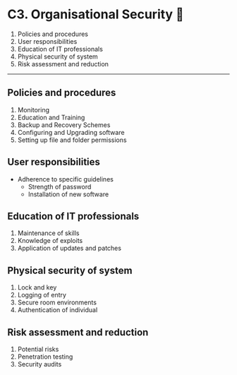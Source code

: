<!-- footer: *Networked Systems Security* -->
<!-- slidenumbers: true -->
<!-- autoscale: true -->
<!-- build-lists: true -->

# C3. Organisational Security 🏢

1. Policies and procedures
1. User responsibilities
1. Education of IT professionals
1. Physical security of system
1. Risk assessment and reduction

---

## Policies and procedures

1. Monitoring
1. Education and Training
1. Backup and Recovery Schemes
1. Configuring and Upgrading software
1. Setting up file and folder permissions

## User responsibilities

* Adherence to specific guidelines
  * Strength of password
  * Installation of new software

## Education of IT professionals

1. Maintenance of skills
1. Knowledge of exploits
1. Application of updates and patches

## Physical security of system

1. Lock and key
1. Logging of entry
1. Secure room environments
1. Authentication of individual

## Risk assessment and reduction

1. Potential risks
1. Penetration testing
1. Security audits